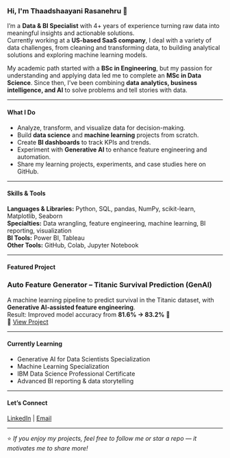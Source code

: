 ### Hi, I'm Thaadshaayani Rasanehru 👋

I’m a **Data & BI Specialist** with 4+ years of experience turning raw data into meaningful insights and actionable solutions.  
Currently working at a **US-based SaaS company**, I deal with a variety of data challenges, from cleaning and transforming data, to building analytical solutions and exploring machine learning models.

My academic path started with a **BSc in Engineering**, but my passion for understanding and applying data led me to complete an **MSc in Data Science**. Since then, I’ve been combining **data analytics, business intelligence, and AI** to solve problems and tell stories with data.

---

#### What I Do
- Analyze, transform, and visualize data for decision-making.  
- Build **data science** and **machine learning** projects from scratch.  
- Create **BI dashboards** to track KPIs and trends.  
- Experiment with **Generative AI** to enhance feature engineering and automation.  
- Share my learning projects, experiments, and case studies here on GitHub.

---

####  Skills & Tools
**Languages & Libraries:** Python, SQL, pandas, NumPy, scikit-learn, Matplotlib, Seaborn  
**Specialties:** Data wrangling, feature engineering, machine learning, BI reporting, visualization  
**BI Tools:** Power BI, Tableau  
**Other Tools:** GitHub, Colab, Jupyter Notebook

---

#### Featured Project
### Auto Feature Generator – Titanic Survival Prediction (GenAI)
A machine learning pipeline to predict survival in the Titanic dataset, with **Generative AI-assisted feature engineering**.  
Result: Improved model accuracy from **81.6% → 83.2%** 🎯  
🔗 [View Project](https://github.com/Thaadshaayani-R/Auto_Feature_Generator_Improving_Titanic_Survival_Prediction_with_Generative_AI)

---

#### Currently Learning
- Generative AI for Data Scientists Specialization
- Machine Learning Specialization
- IBM Data Science Professional Certificate
- Advanced BI reporting & data storytelling

---

#### Let’s Connect
[LinkedIn]([https://www.linkedin.com/in/YOUR-LINK](https://www.linkedin.com/in/thaadshaayani-rasanehru/)) | [Email](thaadshaayani@gmail.com)

---

⭐ *If you enjoy my projects, feel free to follow me or star a repo — it motivates me to share more!*
